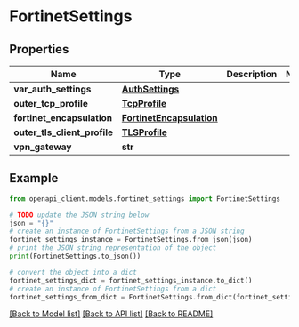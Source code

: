 # FortinetSettings


## Properties

Name | Type | Description | Notes
------------ | ------------- | ------------- | -------------
**var_auth_settings** | [**AuthSettings**](AuthSettings.md) |  | 
**outer_tcp_profile** | [**TcpProfile**](TcpProfile.md) |  | 
**fortinet_encapsulation** | [**FortinetEncapsulation**](FortinetEncapsulation.md) |  | 
**outer_tls_client_profile** | [**TLSProfile**](TLSProfile.md) |  | 
**vpn_gateway** | **str** |  | 

## Example

```python
from openapi_client.models.fortinet_settings import FortinetSettings

# TODO update the JSON string below
json = "{}"
# create an instance of FortinetSettings from a JSON string
fortinet_settings_instance = FortinetSettings.from_json(json)
# print the JSON string representation of the object
print(FortinetSettings.to_json())

# convert the object into a dict
fortinet_settings_dict = fortinet_settings_instance.to_dict()
# create an instance of FortinetSettings from a dict
fortinet_settings_from_dict = FortinetSettings.from_dict(fortinet_settings_dict)
```
[[Back to Model list]](../README.md#documentation-for-models) [[Back to API list]](../README.md#documentation-for-api-endpoints) [[Back to README]](../README.md)


